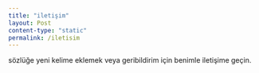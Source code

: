 ```yaml
---
title: "iletişim"
layout: Post
content-type: "static"
permalink: /iletisim
---
```


sözlüğe yeni kelime eklemek veya geribildirim için benimle iletişime geçin.

<script data-letterbirduser="argosozluk" src="https://letterbird.co/embed/v1.js"></script>
